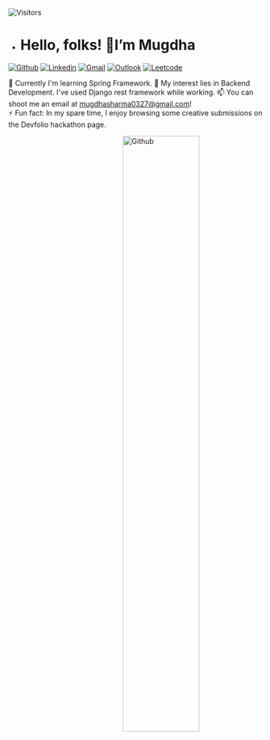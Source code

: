 ![Visitors](https://api.visitorbadge.io/api/visitors?path=https%3A%2F%2Fgithub.com%2Fmugdha273&countColor=%23d9e3f0)
- # Hello, folks! :handshake:I’m Mugdha  

[![Github](https://img.shields.io/badge/-Github-000?style=flat&logo=Github&logoColor=white)](https://github.com/mugdha273)
[![Linkedin](https://img.shields.io/badge/-LinkedIn-blue?style=flat&logo=Linkedin&logoColor=white)](https://www.linkedin.com/in/mugdha-sharma-34a816200/)
[![Gmail](https://img.shields.io/badge/-Gmail-c14438?style=flat&logo=Gmail&logoColor=white)](mailto:mugdhasharma0327@gmail.com)
[![Outlook](https://img.shields.io/badge/-Outlook-0078D4?style=flat&logo=Microsoft-Outlook&logoColor=white)](mailto:mugdha0327@outlook.com)
[![Leetcode](https://img.shields.io/badge/dynamic/json?style=plastic&labelColor=black&color=%23ffa116&label=Solved&query=solved&url=https%3A%2F%2Fleetcode-badge.vercel.app%2Fapi%2Fusers%2Fmugdha1717&logo=leetcode&logoColor=yellow)](https://leetcode.com/mugdha1717/)

👀 Currently I'm learning Spring Framework.
🌱 My interest lies in Backend Development. I've used Django rest framework while working. 
📫 You can shoot me an email at mugdhasharma0327@gmail.com!    
⚡ Fun fact: In my spare time, I enjoy browsing some creative submissions on the Devfolio hackathon page.

<img width="55%" align="right" alt="Github" src="https://raw.githubusercontent.com/onimur/.github/master/.resources/git-header.svg" />

